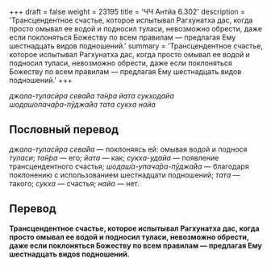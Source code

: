 +++
draft = false
weight = 23195
title = 'ЧЧ Антйа 6.302'
description = 'Трансцендентное счастье, которое испытывал Рагхунатха дас, когда просто омывал ее водой и подносил туласи, невозможно обрести, даже если поклоняться Божеству по всем правилам — предлагая Ему шестнадцать видов подношений.'
summary = 'Трансцендентное счастье, которое испытывал Рагхунатха дас, когда просто омывал ее водой и подносил туласи, невозможно обрести, даже если поклоняться Божеству по всем правилам — предлагая Ему шестнадцать видов подношений.'
+++

_джала-туласӣра сева̄йа та̄н̇ра йата сукходайа  
шод̣аш́опача̄ра-пӯджа̄йа тата сукха найа_

## Пословный перевод

_джала_\-_туласӣра_ _сева̄йа_ — поклоняясь ей: омывая водой и поднося _туласи_; _та̄н̇ра_ — его; _йата_ — как; _сукха_\-_удайа_ — появление трансцендентного счастья; _шод̣аш́а_\-_упача̄ра_\-_пӯджа̄йа_ — благодаря поклонению с использованием шестнадцати подношений; _тата_ — такого; _сукха_ — счастья; _найа_ — нет.

## Перевод

**Трансцендентное счастье, которое испытывал Рагхунатха дас, когда просто омывал ее водой и подносил туласи, невозможно обрести, даже если поклоняться Божеству по всем правилам — предлагая Ему шестнадцать видов подношений.**
